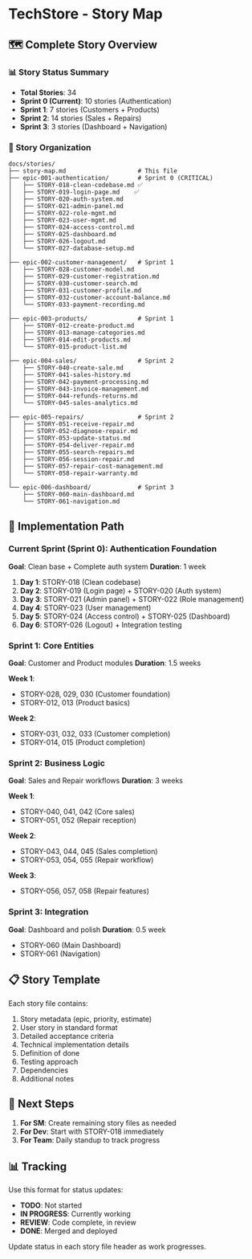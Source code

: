 # TechStore - Story Map

## 🗺️ Complete Story Overview

### 📊 Story Status Summary
- **Total Stories**: 34
- **Sprint 0 (Current)**: 10 stories (Authentication)
- **Sprint 1**: 7 stories (Customers + Products)
- **Sprint 2**: 14 stories (Sales + Repairs)
- **Sprint 3**: 3 stories (Dashboard + Navigation)

### 📁 Story Organization

```
docs/stories/
├── story-map.md                    # This file
├── epic-001-authentication/        # Sprint 0 (CRITICAL)
│   ├── STORY-018-clean-codebase.md ✅
│   ├── STORY-019-login-page.md    ✅
│   ├── STORY-020-auth-system.md
│   ├── STORY-021-admin-panel.md
│   ├── STORY-022-role-mgmt.md
│   ├── STORY-023-user-mgmt.md
│   ├── STORY-024-access-control.md
│   ├── STORY-025-dashboard.md
│   ├── STORY-026-logout.md
│   └── STORY-027-database-setup.md
│
├── epic-002-customer-management/   # Sprint 1
│   ├── STORY-028-customer-model.md
│   ├── STORY-029-customer-registration.md
│   ├── STORY-030-customer-search.md
│   ├── STORY-031-customer-profile.md
│   ├── STORY-032-customer-account-balance.md
│   └── STORY-033-payment-recording.md
│
├── epic-003-products/              # Sprint 1
│   ├── STORY-012-create-product.md
│   ├── STORY-013-manage-categories.md
│   ├── STORY-014-edit-products.md
│   └── STORY-015-product-list.md
│
├── epic-004-sales/                 # Sprint 2
│   ├── STORY-040-create-sale.md
│   ├── STORY-041-sales-history.md
│   ├── STORY-042-payment-processing.md
│   ├── STORY-043-invoice-management.md
│   ├── STORY-044-refunds-returns.md
│   └── STORY-045-sales-analytics.md
│
├── epic-005-repairs/               # Sprint 2
│   ├── STORY-051-receive-repair.md
│   ├── STORY-052-diagnose-repair.md
│   ├── STORY-053-update-status.md
│   ├── STORY-054-deliver-repair.md
│   ├── STORY-055-search-repairs.md
│   ├── STORY-056-session-repair.md
│   ├── STORY-057-repair-cost-management.md
│   └── STORY-058-repair-warranty.md
│
└── epic-006-dashboard/             # Sprint 3
    ├── STORY-060-main-dashboard.md
    └── STORY-061-navigation.md
```

## 🚀 Implementation Path

### Current Sprint (Sprint 0): Authentication Foundation
**Goal**: Clean base + Complete auth system
**Duration**: 1 week

1. **Day 1**: STORY-018 (Clean codebase)
2. **Day 2**: STORY-019 (Login page) + STORY-020 (Auth system)
3. **Day 3**: STORY-021 (Admin panel) + STORY-022 (Role management)
4. **Day 4**: STORY-023 (User management)
5. **Day 5**: STORY-024 (Access control) + STORY-025 (Dashboard)
6. **Day 6**: STORY-026 (Logout) + Integration testing

### Sprint 1: Core Entities
**Goal**: Customer and Product modules
**Duration**: 1.5 weeks

**Week 1**:
- STORY-028, 029, 030 (Customer foundation)
- STORY-012, 013 (Product basics)

**Week 2**:
- STORY-031, 032, 033 (Customer completion)
- STORY-014, 015 (Product completion)

### Sprint 2: Business Logic
**Goal**: Sales and Repair workflows
**Duration**: 3 weeks

**Week 1**:
- STORY-040, 041, 042 (Core sales)
- STORY-051, 052 (Repair reception)

**Week 2**:
- STORY-043, 044, 045 (Sales completion)
- STORY-053, 054, 055 (Repair workflow)

**Week 3**:
- STORY-056, 057, 058 (Repair features)

### Sprint 3: Integration
**Goal**: Dashboard and polish
**Duration**: 0.5 week

- STORY-060 (Main Dashboard)
- STORY-061 (Navigation)

## 📋 Story Template

Each story file contains:
1. Story metadata (epic, priority, estimate)
2. User story in standard format
3. Detailed acceptance criteria
4. Technical implementation details
5. Definition of done
6. Testing approach
7. Dependencies
8. Additional notes

## 🎯 Next Steps

1. **For SM**: Create remaining story files as needed
2. **For Dev**: Start with STORY-018 immediately
3. **For Team**: Daily standup to track progress

## 📊 Tracking

Use this format for status updates:
- **TODO**: Not started
- **IN PROGRESS**: Currently working
- **REVIEW**: Code complete, in review
- **DONE**: Merged and deployed

Update status in each story file header as work progresses.
